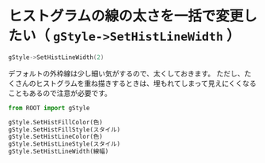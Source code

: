 # ヒストグラムの線の太さを一括で変更したい（ ``gStyle->SetHistLineWidth`` ）

```cpp
gStyle->SetHistLineWidth(2)
```

デフォルトの外枠線は少し細い気がするので、太くしておきます。
ただし、たくさんのヒストグラムを重ね描きするときは、埋もれてしまって見えにくくなることもあるので注意が必要です。

```python
from ROOT import gStyle

gStyle.SetHistFillColor(色)
gStyle.SetHistFillStyle(スタイル)
gStyle.SetHistLineColor(色)
gStyle.SetHistLineStyle(スタイル)
gStyle.SetHistLineWidth(線幅)
```
